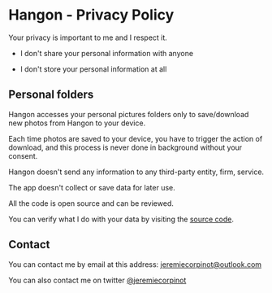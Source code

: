 # Hangon - Privacy Policy

Your privacy is important to me and I respect it.

* I don't share your personal information with anyone

* I don't store your personal information at all

## Personal folders

Hangon accesses your personal pictures folders only to save/download 
new photos from Hangon to your device.

Each time photos are saved to your device, you have to trigger the action of download, 
and this process is never done in background without your consent.

Hangon doesn't send any information to any third-party entity, firm, service.

The app doesn't collect or save data for later use.

All the code is open source and can be reviewed.

You can verify what I do with your data by visiting the [source code](https://github.com/rootasjey/Feels).

## Contact

You can contact me by email at this address: [jeremiecorpinot@outlook.com](mailto:jeremiecorpinot@outlook.com)

You can also contact me on twitter [@jeremiecorpinot](https://twitter.com/jeremiecorpinot)